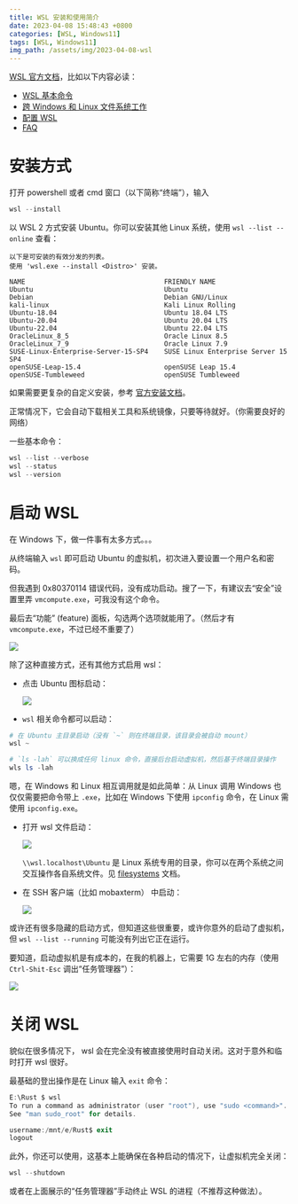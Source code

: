 ```yaml
---
title: WSL 安装和使用简介
date: 2023-04-08 15:48:43 +0800
categories: [WSL, Windows11]
tags: [WSL, Windows11]
img_path: /assets/img/2023-04-08-wsl
---
```


[WSL 官方文档](https://learn.microsoft.com/en-us/windows/wsl/)，比如以下内容必读：
* [WSL 基本命令](https://learn.microsoft.com/en-us/windows/wsl/basic-commands)
* [跨 Windows 和 Linux 文件系统工作][filesystems]
* [配置 WSL](https://learn.microsoft.com/en-us/windows/wsl/wsl-config)
* [FAQ](https://learn.microsoft.com/en-us/windows/wsl/faq)

[filesystems]: https://learn.microsoft.com/en-us/windows/wsl/filesystems

# 安装方式

打开 powershell 或者 cmd 窗口（以下简称“终端”），输入

```powershell
wsl --install
```

以 WSL 2 方式安装 Ubuntu。你可以安装其他 Linux 系统，使用 `wsl --list --online` 查看：

```text
以下是可安装的有效分发的列表。
使用 'wsl.exe --install <Distro>' 安装。

NAME                                   FRIENDLY NAME
Ubuntu                                 Ubuntu
Debian                                 Debian GNU/Linux
kali-linux                             Kali Linux Rolling
Ubuntu-18.04                           Ubuntu 18.04 LTS
Ubuntu-20.04                           Ubuntu 20.04 LTS
Ubuntu-22.04                           Ubuntu 22.04 LTS
OracleLinux_8_5                        Oracle Linux 8.5
OracleLinux_7_9                        Oracle Linux 7.9
SUSE-Linux-Enterprise-Server-15-SP4    SUSE Linux Enterprise Server 15 SP4
openSUSE-Leap-15.4                     openSUSE Leap 15.4
openSUSE-Tumbleweed                    openSUSE Tumbleweed
```


如果需要更复杂的自定义安装，参考 [官方安装文档](https://learn.microsoft.com/en-us/windows/wsl/install)。

正常情况下，它会自动下载相关工具和系统镜像，只要等待就好。（你需要良好的网络）


一些基本命令：

```powershell
wsl --list --verbose
wsl --status
wsl --version
```

# 启动 WSL


在 Windows 下，做一件事有太多方式。。。

从终端输入 `wsl` 即可启动 Ubuntu 的虚拟机，初次进入要设置一个用户名和密码。

但我遇到 0x80370114 错误代码，没有成功启动。搜了一下，有建议去“安全”设置里弄 `vmcompute.exe`，可我没有这个命令。

最后去“功能” (feature) 面板，勾选两个选项就能用了。（然后才有 `vmcompute.exe`，不过已经不重要了）

![](wsl-启用虚拟机.png)

除了这种直接方式，还有其他方式启用 wsl：

* 点击 Ubuntu 图标启动：

  ![](wsl-launch.png)

* `wsl` 相关命令都可以启动：

```powershell
# 在 Ubuntu 主目录启动（没有 `~` 则在终端目录，该目录会被自动 mount）
wsl ~

# `ls -lah` 可以换成任何 linux 命令，直接后台启动虚拟机，然后基于终端目录操作
wls ls -lah
```

嗯，在 Windows 和 Linux 相互调用就是如此简单：从 Linux 调用 Windows 也仅仅需要把命令带上 `.exe`，比如在
Windows 下使用 `ipconfig` 命令，在 Linux 需使用 `ipconfig.exe`。


* 打开 wsl 文件启动：

  ![](wsl-filesystem.png)

  `\\wsl.localhost\Ubuntu` 是 Linux 系统专用的目录，你可以在两个系统之间交互操作各自系统文件。见 [filesystems] 文档。


* 在 SSH 客户端（比如 mobaxterm） 中启动：

  ![](wsl-moba.png)

或许还有很多隐藏的启动方式，但知道这些很重要，或许你意外的启动了虚拟机，但 `wsl --list --running` 可能没有列出它正在运行。

要知道，启动虚拟机是有成本的，在我的机器上，它需要 1G 左右的内存（使用 `Ctrl-Shit-Esc` 调出“任务管理器”）：

![](wsl-vm.png)

# 关闭 WSL

貌似在很多情况下， wsl 会在完全没有被直接使用时自动关闭。这对于意外和临时打开 wsl 很好。

最基础的登出操作是在 Linux 输入 `exit` 命令：

```powershell
E:\Rust $ wsl
To run a command as administrator (user "root"), use "sudo <command>".
See "man sudo_root" for details.

username:/mnt/e/Rust$ exit
logout
```

此外，你还可以使用，这基本上能确保在各种启动的情况下，让虚拟机完全关闭：

```powershell
wsl --shutdown
```

或者在上面展示的“任务管理器”手动终止 WSL 的进程（不推荐这种做法）。


